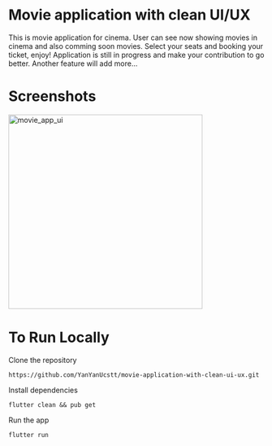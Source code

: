 # Movie application with clean UI/UX
This is movie application for cinema. User can see now showing movies in cinema and also comming soon movies. Select your seats and booking your ticket, enjoy! Application is still in progress and make your contribution to go better. Another feature will add more...

# Screenshots
<img width="382" alt="movie_app_ui" src="https://user-images.githubusercontent.com/63788675/186177659-f4695d4a-6cb1-4c12-ac36-5137fcb20392.png">

# To Run Locally
Clone the repository
```
https://github.com/YanYanUcstt/movie-application-with-clean-ui-ux.git
```
Install dependencies
```
flutter clean && pub get
```
Run the app
```
flutter run
```
